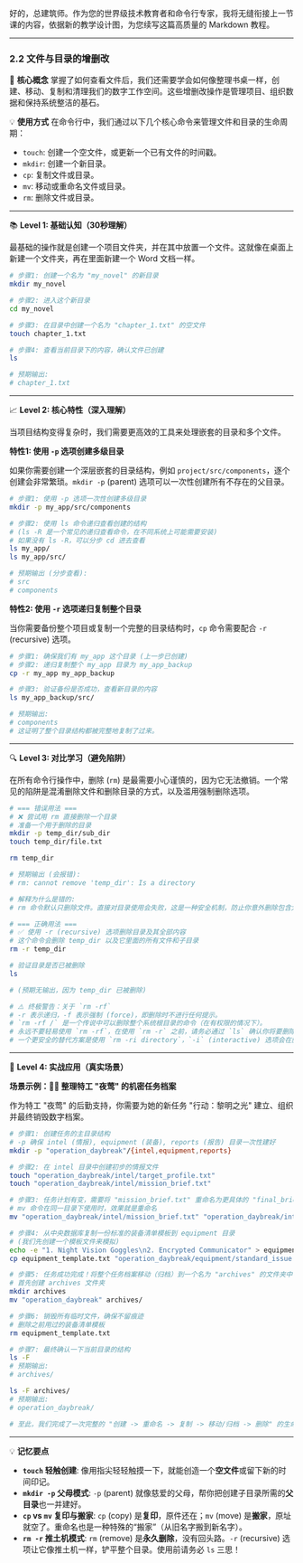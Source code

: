 好的，总建筑师。作为您的世界级技术教育者和命令行专家，我将无缝衔接上一节课的内容，依据新的教学设计图，为您续写这篇高质量的 Markdown 教程。

---

### 2.2 文件与目录的增删改

🎯 **核心概念**
掌握了如何查看文件后，我们还需要学会如何像整理书桌一样，创建、移动、复制和清理我们的数字工作空间。这些增删改操作是管理项目、组织数据和保持系统整洁的基石。

💡 **使用方式**
在命令行中，我们通过以下几个核心命令来管理文件和目录的生命周期：

*   `touch`: 创建一个空文件，或更新一个已有文件的时间戳。
*   `mkdir`: 创建一个新目录。
*   `cp`: 复制文件或目录。
*   `mv`: 移动或重命名文件或目录。
*   `rm`: 删除文件或目录。

---

📚 **Level 1: 基础认知（30秒理解）**

最基础的操作就是创建一个项目文件夹，并在其中放置一个文件。这就像在桌面上新建一个文件夹，再在里面新建一个 Word 文档一样。

```bash
# 步骤1: 创建一个名为 "my_novel" 的新目录
mkdir my_novel

# 步骤2: 进入这个新目录
cd my_novel

# 步骤3: 在目录中创建一个名为 "chapter_1.txt" 的空文件
touch chapter_1.txt

# 步骤4: 查看当前目录下的内容，确认文件已创建
ls

# 预期输出:
# chapter_1.txt
```

---

📈 **Level 2: 核心特性（深入理解）**

当项目结构变得复杂时，我们需要更高效的工具来处理嵌套的目录和多个文件。

**特性1: 使用 `-p` 选项创建多级目录**

如果你需要创建一个深层嵌套的目录结构，例如 `project/src/components`，逐个创建会非常繁琐。`mkdir -p` (parent) 选项可以一次性创建所有不存在的父目录。

```bash
# 步骤1: 使用 -p 选项一次性创建多级目录
mkdir -p my_app/src/components

# 步骤2: 使用 ls 命令递归查看创建的结构
# (ls -R 是一个常见的递归查看命令，在不同系统上可能需要安装)
# 如果没有 ls -R，可以分步 cd 进去查看
ls my_app/
ls my_app/src/

# 预期输出 (分步查看):
# src
# components
```

**特性2: 使用 `-r` 选项递归复制整个目录**

当你需要备份整个项目或复制一个完整的目录结构时，`cp` 命令需要配合 `-r` (recursive) 选项。

```bash
# 步骤1: 确保我们有 my_app 这个目录 (上一步已创建)
# 步骤2: 递归复制整个 my_app 目录为 my_app_backup
cp -r my_app my_app_backup

# 步骤3: 验证备份是否成功，查看新目录的内容
ls my_app_backup/src/

# 预期输出:
# components
# 这证明了整个目录结构都被完整地复制了过来。
```

---

🔍 **Level 3: 对比学习（避免陷阱）**

在所有命令行操作中，删除 (`rm`) 是最需要小心谨慎的，因为它无法撤销。一个常见的陷阱是混淆删除文件和删除目录的方式，以及滥用强制删除选项。

```bash
# === 错误用法 ===
# ❌ 尝试用 rm 直接删除一个目录
# 准备一个用于删除的目录
mkdir -p temp_dir/sub_dir
touch temp_dir/file.txt

rm temp_dir

# 预期输出 (会报错):
# rm: cannot remove 'temp_dir': Is a directory

# 解释为什么是错的:
# rm 命令默认只删除文件。直接对目录使用会失败，这是一种安全机制，防止你意外删除包含大量文件的整个目录。

# === 正确用法 ===
# ✅ 使用 -r (recursive) 选项删除目录及其全部内容
# 这个命令会删除 temp_dir 以及它里面的所有文件和子目录
rm -r temp_dir

# 验证目录是否已被删除
ls

# (预期无输出，因为 temp_dir 已被删除)

# ⚠️ 终极警告：关于 `rm -rf`
# -r 表示递归，-f 表示强制 (force)，即删除时不进行任何提示。
# `rm -rf /` 是一个传说中可以删除整个系统根目录的命令（在有权限的情况下）。
# 永远不要轻易使用 `rm -rf`，在使用 `rm -r` 之前，请务必通过 `ls` 确认你将要删除的内容是你真正想删除的。
# 一个更安全的替代方案是使用 `rm -ri directory`，`-i` (interactive) 选项会在删除每个文件前都请求你确认。
```

---

🚀 **Level 4: 实战应用（真实场景）**

**场景示例：🕵️‍♂️ 整理特工 "夜莺" 的机密任务档案**

作为特工 "夜莺" 的后勤支持，你需要为她的新任务 "行动：黎明之光" 建立、组织并最终销毁数字档案。

```bash
# 步骤1: 创建任务的主目录结构
# -p 确保 intel (情报), equipment (装备), reports (报告) 目录一次性建好
mkdir -p "operation_daybreak"/{intel,equipment,reports}

# 步骤2: 在 intel 目录中创建初步的情报文件
touch "operation_daybreak/intel/target_profile.txt"
touch "operation_daybreak/intel/mission_brief.txt"

# 步骤3: 任务计划有变，需要将 "mission_brief.txt" 重命名为更具体的 "final_brief.txt"
# mv 命令在同一目录下使用时，效果就是重命名
mv "operation_daybreak/intel/mission_brief.txt" "operation_daybreak/intel/final_brief.txt"

# 步骤4: 从中央数据库复制一份标准的装备清单模板到 equipment 目录
# (我们先创建一个模板文件来模拟)
echo -e "1. Night Vision Goggles\n2. Encrypted Communicator" > equipment_template.txt
cp equipment_template.txt "operation_daybreak/equipment/standard_issue.txt"

# 步骤5: 任务成功完成！将整个任务档案移动（归档）到一个名为 "archives" 的文件夹中
# 首先创建 archives 文件夹
mkdir archives
mv "operation_daybreak" archives/

# 步骤6: 销毁所有临时文件，确保不留痕迹
# 删除之前用过的装备清单模板
rm equipment_template.txt

# 步骤7: 最终确认一下当前目录的结构
ls -F
# 预期输出:
# archives/

ls -F archives/
# 预期输出:
# operation_daybreak/

# 至此，我们完成了一次完整的 "创建 -> 重命名 -> 复制 -> 移动/归档 -> 删除" 的生命周期管理！
```

---

💡 **记忆要点**

- **`touch` 轻触创建**: 像用指尖轻轻触摸一下，就能创造一个**空文件**或留下新的时间印记。
- **`mkdir -p` 父母模式**: `-p` (parent) 就像慈爱的父母，帮你把创建子目录所需的**父目录**也一并建好。
- **`cp` vs `mv` 复印与搬家**: `cp` (copy) 是**复印**，原件还在；`mv` (move) 是**搬家**，原址就空了。重命名也是一种特殊的“搬家”（从旧名字搬到新名字）。
- **`rm -r` 推土机模式**: `rm` (remove) 是**永久删除**，没有回头路。`-r` (recursive) 选项让它像推土机一样，铲平整个目录。使用前请务必 `ls` 三思！